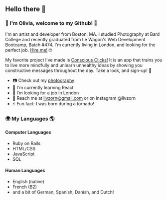 ## Hello there 🌝

### 🌷 I'm Olivia, welcome to my Github! 🌷

I'm an artist and developer from Boston, MA. I studied Photography at Bard College and recently graduated from Le Wagon's Web Development Bootcamp, Batch #474. I'm currently living in London, and looking for the perfect job. [Hire me!](https://www.linkedin.com/in/livzorn/) 🤓

My favorite project I've made is [Conscious Clicks!](http://www.consciousclicks.org/) It is an app that trains you to live more mindfully and unlearn unhealthy ideas by showing you constructive messages throughout the day. Take a look, and sign-up! 🌈

- 📷 Check out my [photography](http://livzorn.com/)
- 🌱 I'm currently learning React
- 🤔 I’m looking for a job in London
- 💌 Reach me at livzorn@gmail.com or on instagram @livzorn
- ⚡ Fun fact: I was born during a tornado!

### 🌍 My Languages 🌎

#### Computer Languages
- Ruby on Rails
- HTML/CSS
- JavaScript
- SQL

#### Human Languages
- English (native)
- French (B2)
- and a bit of German, Spanish, Danish, and Dutch!



<!--
**livzorn/livzorn** is a ✨ _special_ ✨ repository because its `README.md` (this file) appears on your GitHub profile.

Here are some ideas to get you started:

- 🔭 I’m currently working on ...
- 🌱 I’m currently learning ...
- 👯 I’m looking to collaborate on ...
- 🤔 I’m looking for help with ...
- 💬 Ask me about ...
- 📫 How to reach me: ...
- 😄 Pronouns: ...
- ⚡ Fun fact: ...
-->

